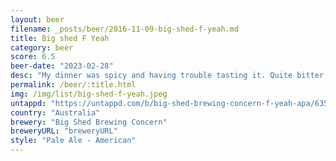 ```yaml
---
layout: beer
filename: _posts/beer/2016-11-09-big-shed-f-yeah.md
title: Big shed F Yeah
category: beer
score: 6.5
beer-date: "2023-02-28"
desc: "My dinner was spicy and having trouble tasting it. Quite bitter for a pale ale. A bit expensive for what it is. Decent amount of flavour"
permalink: /beer/:title.html
img: /img/list/big-shed-f-yeah.jpeg
untappd: "https://untappd.com/b/big-shed-brewing-concern-f-yeah-apa/635099"
country: "Australia"
brewery: "Big Shed Brewing Concern"
breweryURL: "breweryURL"
style: "Pale Ale - American"
---
```

